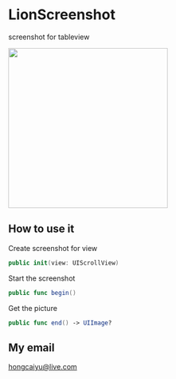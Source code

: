 # LionScreenshot

screenshot for tableview

<img src="https://raw.githubusercontent.com/hongcaiyu/LionScreenshot/master/demo.gif" width="320" />

## How to use it

Create screenshot for view
```swift
public init(view: UIScrollView)
```

Start the screenshot
```swift
public func begin()
```

Get the picture
```swift
public func end() -> UIImage?
```
## My email
hongcaiyu@live.com
